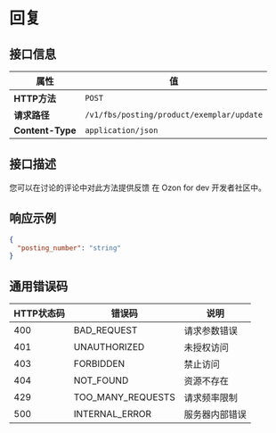# 回复

## 接口信息

| 属性 | 值 |
|------|-----|
| **HTTP方法** | `POST` |
| **请求路径** | `/v1/fbs/posting/product/exemplar/update` |
| **Content-Type** | `application/json` |

## 接口描述

您可以在讨论的评论中对此方法提供反馈 在 Ozon for dev 开发者社区中。

## 响应示例

```json
{
  "posting_number": "string"
}
```

## 通用错误码

| HTTP状态码 | 错误码 | 说明 |
|------------|--------|------|
| 400 | BAD_REQUEST | 请求参数错误 |
| 401 | UNAUTHORIZED | 未授权访问 |
| 403 | FORBIDDEN | 禁止访问 |
| 404 | NOT_FOUND | 资源不存在 |
| 429 | TOO_MANY_REQUESTS | 请求频率限制 |
| 500 | INTERNAL_ERROR | 服务器内部错误 |
